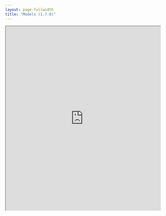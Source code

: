 ```yaml
---
layout: page-fullwidth
title: "Models (1.7.0)"
---
```


<iframe width="100%" height="600" src="https://docs.google.com/spreadsheets/d/1u3XOy5aMhLIRY5I82mMmJqibcVoqD_HiNQu-SoE4wk8/pubhtml?gid=0&amp;single=true&amp;widget=true&amp;headers=false"></iframe>
